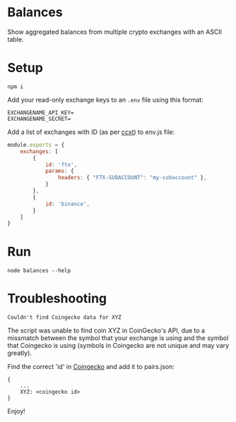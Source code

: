 # Balances

Show aggregated balances from multiple crypto exchanges with an ASCII table.

# Setup

```shell
npm i
```

Add your read-only exchange keys to an `.env` file using this format:

```
EXCHANGENAME_API_KEY=
EXCHANGENAME_SECRET=
```

Add a list of exchanges with ID (as per [ccxt](https://github.com/ccxt/ccxt)) to env.js file:

```JavaScript
module.exports = {
	exchanges: [
		{
			id: 'ftx',
			params: {
				headers: { "FTX-SUBACCOUNT": "my-subaccount" },
			}
		},
		{
			id: 'binance',
		}
	]
}
```

# Run

```shell
node balances --help
```

# Troubleshooting

```
Couldn't find Coingecko data for XYZ
```

The script was unable to find coin XYZ in CoinGecko's API, due to a missmatch between the symbol that your exchange is using and the symbol that Coingecko is using (symbols in Coingecko are not unique and may vary greatly).

Find the correct 'id' in [Coingecko](https://www.coingecko.com/api/documentations/v3#/coins/get_coins_list) and add it to pairs.json:

```
{
	...
	XYZ: <coingecko id>
}
```

Enjoy!
